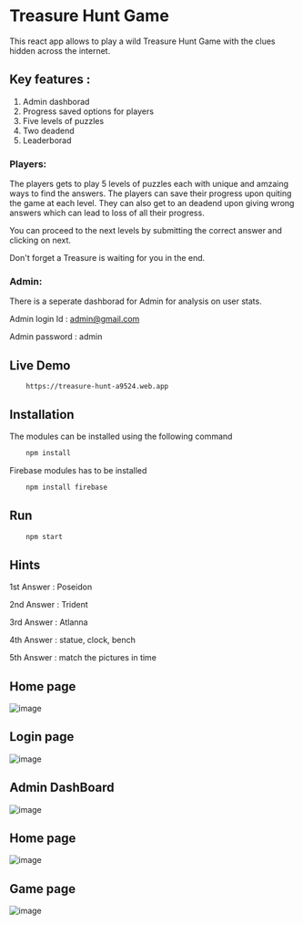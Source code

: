 
# Treasure Hunt Game

This react app allows to play a wild Treasure Hunt Game with the clues hidden across the internet.

## Key features : 

1. Admin dashborad
2. Progress saved options for players
3. Five levels of puzzles
4. Two deadend
5. Leaderborad




### Players: 

The players gets to play 5 levels of puzzles each with unique  and amzaing ways to find the answers. The players can save their progress upon quiting the game at each level. They can also get to an deadend upon giving wrong answers which can lead to loss of all their progress. 

You can proceed to the next levels by submitting the correct answer and clicking on next.

Don't forget a Treasure is waiting for you in the end.

### Admin:

There is a seperate dashborad for Admin for analysis on user stats. 

Admin login Id : admin@gmail.com

Admin password : admin





## Live Demo

```
    https://treasure-hunt-a9524.web.app
```

## Installation

The modules can be installed using the following command

```bash
    npm install 
```

Firebase modules has to be installed

```bash
    npm install firebase
```

## Run 

```bash
    npm start
```








## Hints

1st Answer : Poseidon

2nd Answer : Trident

3rd Answer : Atlanna

4th Answer : statue, clock, bench

5th Answer : match the pictures in time
## Home page

![image](https://user-images.githubusercontent.com/76643531/233834276-3cec2611-913c-47ba-b7ae-af148da0804e.png)


## Login page

![image](https://user-images.githubusercontent.com/76643531/233834362-4298ebab-4321-4a0a-87e8-15183d53696b.png)

## Admin DashBoard

![image](https://user-images.githubusercontent.com/76643531/233834429-a9829c05-e8ec-492c-9c49-a0dbbdba282d.png)


## Home page

![image](https://user-images.githubusercontent.com/76643531/233834600-b1671db2-422d-4e67-8511-06ac644f6161.png)

## Game page

![image](https://user-images.githubusercontent.com/76643531/233834793-e6a63cfd-3bc8-4dab-855c-872eefe26992.png)







